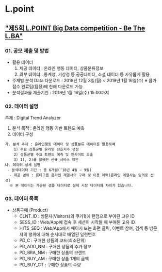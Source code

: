 # L.point
## ["제5회 L.POINT Big Data competition - Be The L.BA"](https://competition.lpoint.com/index.tran)

### 01. 공모 제출 및 방법

- 활용 데이터 
  1) 제공 데이터 : 온라인 행동 데이터, 상품분류정보 
  2) 외부 데이터 : 통계청, 기상청 등 공공데이터, 소셜 데이터 등 자유롭게 활용 
- 주제별 분석 Data 다운로드 : 2018년 12월 3일(월) ~ 2019년 1월 16일(수) 
  ※ 참가접수 완료팀(팀장)에 한해 다운로드 가능 
- 분석결과물 제출기한 : 2019년 1월 16일(수) 15:00까지 

### 02. 데이터 설명

주제 : Digital Trend Analyzer
  1) 분석 목적 : 온라인 행동 기반 트렌드 예측
  2) 데이터 구성 
  
    가. 분석 주제 : 온라인행동 데이터 및 상품분류 데이터를 활용하여 
        1) 주요 상품군별 온라인 선호지수 생성
        2) 상품군별 수요 트렌드 예측 및 인사이트 도출
        3) 1), 2)를 활용한 신규 서비스 제안
    나. 데이터 상세 설명
     - 분석데이터 기간 : 총 6개월(‘18년 4월 ~ 9월)
      - 제공 범위 : 롯데그룹 온라인 계열사의 구매 및 이용 이력(온라인 계열사는 임의로 선정)
      ※ 본 데이터는 가공된 샘플 데이터로 실제 시장 데이터와 차이가 있습니다.

### 03. 데이터 목록
- 상품구매 (Product)
    - CLNT_ID     : 방문자(Visitors)의 쿠키1)에 랜덤으로 부여된 고유 ID 
    - SESS_ID     : Web/App에 접속 후 세션이 시작될 때 부여된 고유 ID
    - HITS_SEQ    : Web/App에서 페이지 또는 화면 클릭, 이벤트 참여, 검색 등 방문자의 행위에 대해 순서대로 배열된 일련번호
    - PD_C        : 구매한 상품의 코드(최소단위)
    - PD_ADD_NM   : 구매한 상품의 추가 정보
    - PD_BRA_NM   : 구매한 상품의 브랜드
    - PD_BUY_AM   : 구매한 상품 1개의 금액
    - PD_BUY_CT   : 구매한 상품의 수량


